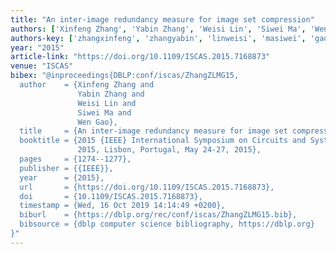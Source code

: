```yaml
---
title: "An inter-image redundancy measure for image set compression"
authors: ['Xinfeng Zhang', 'Yabin Zhang', 'Weisi Lin', 'Siwei Ma', 'Wen Gao 0001']
authors-key: ['zhangxinfeng', 'zhangyabin', 'linweisi', 'masiwei', 'gaowen']
year: "2015"
article-link: "https://doi.org/10.1109/ISCAS.2015.7168873"
venue: "ISCAS"
bibex: "@inproceedings{DBLP:conf/iscas/ZhangZLMG15,
  author    = {Xinfeng Zhang and
               Yabin Zhang and
               Weisi Lin and
               Siwei Ma and
               Wen Gao},
  title     = {An inter-image redundancy measure for image set compression},
  booktitle = {2015 {IEEE} International Symposium on Circuits and Systems, {ISCAS}
               2015, Lisbon, Portugal, May 24-27, 2015},
  pages     = {1274--1277},
  publisher = {{IEEE}},
  year      = {2015},
  url       = {https://doi.org/10.1109/ISCAS.2015.7168873},
  doi       = {10.1109/ISCAS.2015.7168873},
  timestamp = {Wed, 16 Oct 2019 14:14:49 +0200},
  biburl    = {https://dblp.org/rec/conf/iscas/ZhangZLMG15.bib},
  bibsource = {dblp computer science bibliography, https://dblp.org}
}"
---
```

